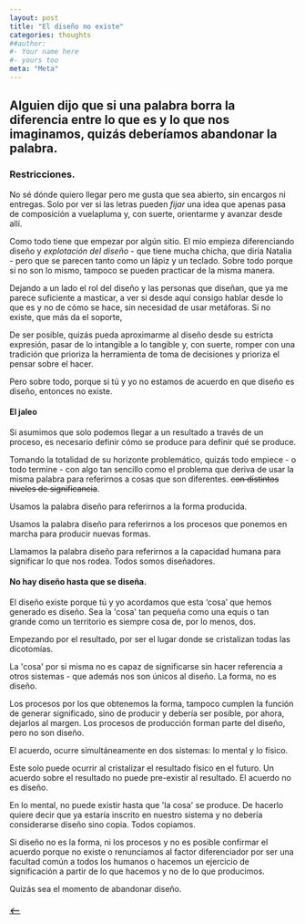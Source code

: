 ```yaml
---
layout: post
title: "El diseño no existe"
categories: thoughts
##author:
#- Your name here
#- yours too
meta: "Meta"
---
```


## Alguien dijo que si una palabra borra la diferencia entre lo que es y lo que nos imaginamos, quizás deberíamos abandonar la palabra.

### Restricciones.
No sé dónde quiero llegar pero me gusta que sea abierto, sin encargos ni entregas. Solo por ver si las letras pueden *fijar* una idea que apenas pasa de composición a vuelapluma y, con suerte, orientarme y avanzar desde allí.

Como todo tiene que empezar por algún sitio. El mío empieza diferenciando diseño y *explotación del diseño* - que tiene mucha chicha, que diría Natalia - pero que se parecen tanto como un lápiz y un teclado. Sobre todo porque si no son lo mismo, tampoco se pueden practicar de la misma manera.

Dejando a un lado el rol del diseño y las personas que diseñan, que ya me parece suficiente a masticar, a ver si desde aquí consigo hablar desde lo que es y no de cómo se hace, sin necesidad de usar metáforas. Si no existe, que más da el soporte,

De ser posible, quizás pueda aproximarme al diseño desde su estricta expresión, pasar de lo intangible a lo tangible y, con suerte, romper con una tradición que prioriza la herramienta de toma de decisiones y prioriza el pensar sobre el hacer.

Pero sobre todo, porque si tú y yo no estamos de acuerdo en que diseño es diseño, entonces no existe.


#### El jaleo
Si asumimos que solo podemos llegar a un resultado a través de un proceso, es necesario definir cómo se produce para definir qué se produce.

Tomando la totalidad de su horizonte problemático, quizás todo empiece - o todo termine - con algo tan sencillo como el problema que deriva de usar la misma palabra para referirnos a cosas que son diferentes. ~~con distintos niveles de significancia~~.

Usamos la palabra diseño para referirnos a la forma producida.

Usamos la palabra diseño para referirnos a los procesos que ponemos en marcha para producir nuevas formas.

Llamamos la palabra diseño para referirnos a la capacidad humana para significar lo que nos rodea. Todos somos diseñadores.

#### No hay diseño hasta que se diseña.
El diseño existe porque tú y yo acordamos que esta ‘cosa’ que hemos generado es diseño. Sea la 'cosa' tan pequeña como una equis o tan grande como un territorio es siempre cosa de, por lo menos, dos.

Empezando por el resultado, por ser el lugar donde se cristalizan todas las dicotomías.

La 'cosa' por si misma no es capaz de significarse sin hacer referencia a otros sistemas - que además nos son únicos al diseño. La forma, no es diseño.

Los procesos por los que obtenemos la forma, tampoco cumplen la función de generar significado, sino de producir y debería ser posible, por ahora, dejarlos al margen. Los procesos de producción forman parte del diseño, pero no son diseño.

El acuerdo, ocurre simultáneamente en dos sistemas: lo mental y lo físico.

Este solo puede ocurrir al cristalizar el resultado físico en el futuro. Un acuerdo sobre el resultado no puede pre-existir al resultado. El acuerdo no es diseño.

En lo mental, no puede existir hasta que 'la cosa' se produce. De hacerlo quiere decir que ya estaría inscrito en nuestro sistema y no debería considerarse diseño sino copia. Todos copiamos.

Si diseño no es la forma, ni los procesos y no es posible confirmar el acuerdo porque no existe o renunciamos al factor diferenciador por ser una facultad común a todos los humanos o hacemos un ejercicio de significación a partir de lo que hacemos y no de lo que producimos.

Quizás sea el momento de abandonar diseño.



##### [⟵](/../../incomplete/index.html)
